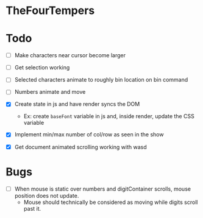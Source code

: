 # TheFourTempers

# Todo

- [ ] Make characters near cursor become larger
- [ ] Get selection working
- [ ] Selected characters animate to roughly bin location on bin command
- [ ] Numbers animate and move

- [x] Create state in js and have render syncs the DOM
    - Ex: create `baseFont` variable in js and, inside render, update the CSS variable 
- [x] Implement min/max number of col/row as seen in the show
- [x] Get document animated scrolling working with wasd 

# Bugs

- [ ] When mouse is static over numbers and digitContainer scrolls, mouse position does not update.
    - Mouse should technically be considered as moving while digits scroll past it.